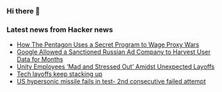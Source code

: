 ### Hi there 👋

<!--
**arashid-sh/arashid-sh** is a ✨ _special_ ✨ repository because its `README.md` (this file) appears on your GitHub profile.

Here are some ideas to get you started:

- 🔭 I’m currently working on ...
- 🌱 I’m currently learning ...
- 👯 I’m looking to collaborate on ...
- 🤔 I’m looking for help with ...
- 💬 Ask me about ...
- 📫 How to reach me: ...
- 😄 Pronouns: ...
- ⚡ Fun fact: ...
-->

### Latest news from Hacker news
<!-- BLOG-POST-LIST:START -->
- [How The Pentagon Uses a Secret Program to Wage Proxy Wars](https://theintercept.com/2022/07/01/pentagon-127e-proxy-wars/)
- [Google Allowed a Sanctioned Russian Ad Company to Harvest User Data for Months](https://www.propublica.org/article/google-russia-rutarget-sberbank-sanctions-ukraine)
- [Unity Employees ‘Mad and Stressed Out’ Amidst Unexpected Layoffs](https://www.vice.com/en/article/v7vmqj/unity-employees-mad-and-stressed-out-amidst-unexpected-layoffs)
- [Tech layoffs keep stacking up](https://twitter.com/HayekAndKeynes/status/1541760176826499073)
- [US hypersonic missile fails in test- 2nd consecutive failed attempt](https://www.bloomberg.com/news/articles/2022-06-30/us-hypersonic-missile-fails-in-test-in-fresh-setback-for-program)
<!-- BLOG-POST-LIST:END -->
